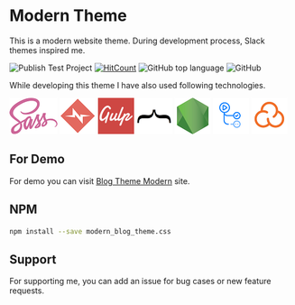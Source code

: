 # Modern Theme

This is a modern website theme. During development process, Slack themes inspired me.

![Publish Test Project](https://github.com/fatihtatoglu/blog-theme-modern/actions/workflows/npm-gulp.yml/badge.svg
) [![HitCount](https://hits.dwyl.com/fatihtatoglu/blog-theme-modern.svg?style=flat&show=unique)](http://hits.dwyl.com/fatihtatoglu/blog-theme-modern) ![GitHub top language](https://img.shields.io/github/languages/top/fatihtatoglu/blog-theme-modern) ![GitHub](https://img.shields.io/github/license/fatihtatoglu/blog-theme-modern)

While developing this theme I have also used following technologies.

![SASS](docs/sass.png "SASS") ![normalize.css](docs/normalize.png "normalize.css") ![Gulp](docs/gulp.png "Gulp") ![mustache](docs/mustache.png "mustache") ![NodeJS](docs/nodejs.png "NodeJS") ![GitHub Actions](docs/actions.png "GitHub Actions") ![SonarCloud](docs/sonarcloud.png "SonarCloud")

## For Demo

For demo you can visit [Blog Theme Modern](https://fatihtatoglu.github.io/blog-theme-modern/) site.

## NPM

```bash
npm install --save modern_blog_theme.css
```

## Support

For supporting me, you can add an issue for bug cases or new feature requests.
